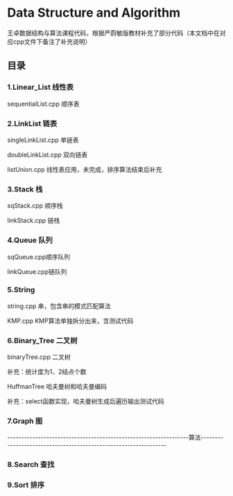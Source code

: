 # Data Structure and Algorithm

王卓数据结构与算法课程代码，根据严蔚敏版教材补充了部分代码（本文档中在对应cpp文件下备注了补充说明）

## 目录

### 1.Linear_List 线性表

sequentialList.cpp 顺序表

### 2.LinkList 链表

singleLinkList.cpp 单链表

doubleLinkList.cpp 双向链表

listUnion.cpp 线性表应用，未完成，排序算法结束后补充

### 3.Stack 栈

sqStack.cpp 顺序栈

linkStack.cpp 链栈

### 4.Queue 队列

sqQueue.cpp顺序队列

linkQueue.cpp链队列

### 5.String

string.cpp 串，包含串的模式匹配算法

KMP.cpp KMP算法单独拆分出来，含测试代码

### 6.Binary_Tree 二叉树

binaryTree.cpp 二叉树

补充：统计度为1、2结点个数

HuffmanTree 哈夫曼树和哈夫曼编码

补充：select函数实现，哈夫曼树生成后遍历输出测试代码

### 7.Graph 图

-----------------------------------------------------------------算法-----------------------------------------------------------------

### 8.Search 查找

### 9.Sort 排序
